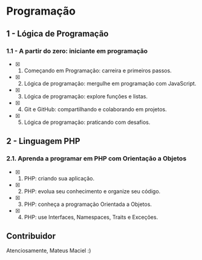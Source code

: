 # Programação

## 1 - Lógica de Programação

### 1.1 - A partir do zero: iniciante em programação

- [x] 1. Começando em Programação: carreira e primeiros passos.
- [x] 2. Lógica de programação: mergulhe em programação com JavaScript.
- [x] 3. Lógica de programação: explore funções e listas.
- [x] 4. Git e GitHub: compartilhando e colaborando em projetos.
- [x] 5. Lógica de programação: praticando com desafios.

## 2 - Linguagem PHP

### 2.1. Aprenda a programar em PHP com Orientação a Objetos

- [x] 1. PHP: criando sua aplicação.
- [x] 2. PHP: evolua seu conhecimento e organize seu código.
- [x] 3. PHP: conheça a programação Orientada a Objetos.
- [x] 4. PHP: use Interfaces, Namespaces, Traits e Exceções.

## Contribuidor

Atenciosamente, Mateus Maciel :)